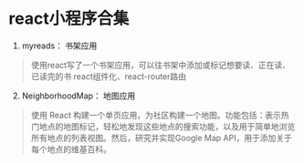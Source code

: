 # react小程序合集

1. myreads： 书架应用

> 使用react写了一个书架应用，可以往书架中添加或标记想要读、正在读、已读完的书
react组件化、react-router路由

2. NeighborhoodMap： 地图应用

>使用 React 构建一个单页应用，为社区构建一个地图。功能包括：表示热门地点的地图标记，轻松地发现这些地点的搜索功能，以及用于简单地浏览所有地点的列表视图。然后，研究并实现Google Map API，用于添加关于每个地点的维基百科。
